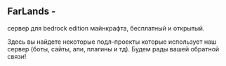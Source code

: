 ## FarLands - 

сервер для bedrock edition майнкрафта, бесплатный и открытый. 

Здесь вы найдете некоторые подл-проекты которые использует наш сервер (боты, сайты, апи, плагины и тд). Будем рады вашей обратной связи!



